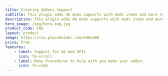 ```yaml
---
title: Creating Addons Support
subtitle: This plugin adds 46 mods supports with mods items and more to make your addon easily!
description: This plugin adds 46 mods supports with mods items and more to make your addon easily!
hero_image: /img/hero-img.jpg
product_code: CAS
layout: product
image: https://via.placeholder.com/640x480
price: Free
features:
    - label: Support for 46 mod APIs
      icon: fa-scroll
    - label: Many Procedures to help with you make your addon.
      icon: fa-code
---
```

